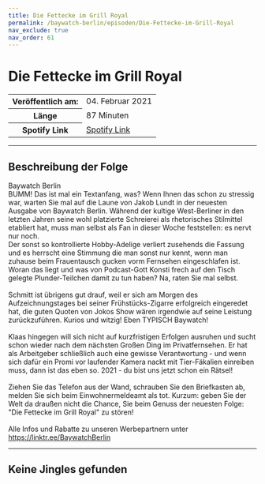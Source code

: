 ```yaml
---
title: Die Fettecke im Grill Royal
permalink: /baywatch-berlin/episoden/Die-Fettecke-im-Grill-Royal
nav_exclude: true
nav_order: 61
---
```


# Die Fettecke im Grill Royal
<table class="resp-table dcf-table dcf-table-responsive dcf-table-bordered dcf-table-striped dcf-w-100%">
                    <tbody>
                        <tr>
                            <th scope="row">Veröffentlich am:</th>
                            <td data-label="Veröffentlich am:">04. Februar 2021</td>
                        </tr>
                        <tr>
                            <th scope="row">Länge </th>
                            <td data-label="Länge ">87 Minuten</td>
                        </tr><tr>
                                <th scope="row">Spotify Link</th>
                                <td data-label="Spotify Link"><a href="https://open.spotify.com/episode/57KfPFMZ9gkIrgMqGTgoF9">Spotify Link</a></td>
                            </tr></tbody>
                </table>

***

## Beschreibung der Folge

<div>
Baywatch Berlin <br> BUMM! Das ist mal ein Textanfang, was? Wenn Ihnen das schon zu stressig war, warten Sie mal auf die Laune von Jakob Lundt in der neuesten Ausgabe von Baywatch Berlin. Während der kultige West-Berliner in den letzten Jahren seine wohl platzierte Schreierei als rhetorisches Stilmittel etabliert hat, muss man selbst als Fan in dieser Woche feststellen: es nervt nur noch.  <br> Der sonst so kontrollierte Hobby-Adelige verliert zusehends die Fassung und es herrscht eine Stimmung die man sonst nur kennt, wenn man zuhause beim Frauentausch gucken vorm Fernsehen eingeschlafen ist. Woran das liegt und was von Podcast-Gott Konsti frech auf den Tisch gelegte Plunder-Teilchen damit zu tun haben? Na, raten Sie mal selbst.  <br>  <br> Schmitt ist übrigens gut drauf, weil er sich am Morgen des Aufzeichnungstages bei seiner Frühstücks-Zigarre erfolgreich eingeredet hat, die guten Quoten von Jokos Show wären irgendwie auf seine Leistung zurückzuführen. Kurios und witzig! Eben TYPISCH Baywatch!  <br>  <br> Klaas hingegen will sich nicht auf kurzfristigen Erfolgen ausruhen und sucht schon wieder nach dem nächsten Großen Ding im Privatfernsehen. Er hat als Arbeitgeber schließlich auch eine gewisse Verantwortung - und wenn sich dafür ein Promi vor laufender Kamera nackt mit Tier-Fäkalien einreiben muss, dann ist das eben so. 2021 - du bist uns jetzt schon ein Rätsel!  <br>  <br> Ziehen Sie das Telefon aus der Wand, schrauben Sie den Briefkasten ab, melden Sie sich beim Einwohnermeldeamt als tot. Kurzum: geben Sie der Welt da draußen nicht die Chance, Sie beim Genuss der neuesten Folge: "Die Fettecke im Grill Royal" zu stören! <br>  <br> Alle Infos und Rabatte zu unseren Werbepartnern unter <a href="https://linktr.ee/BaywatchBerlin">https://linktr.ee/BaywatchBerlin</a>  
</div>

***

## Keine Jingles gefunden